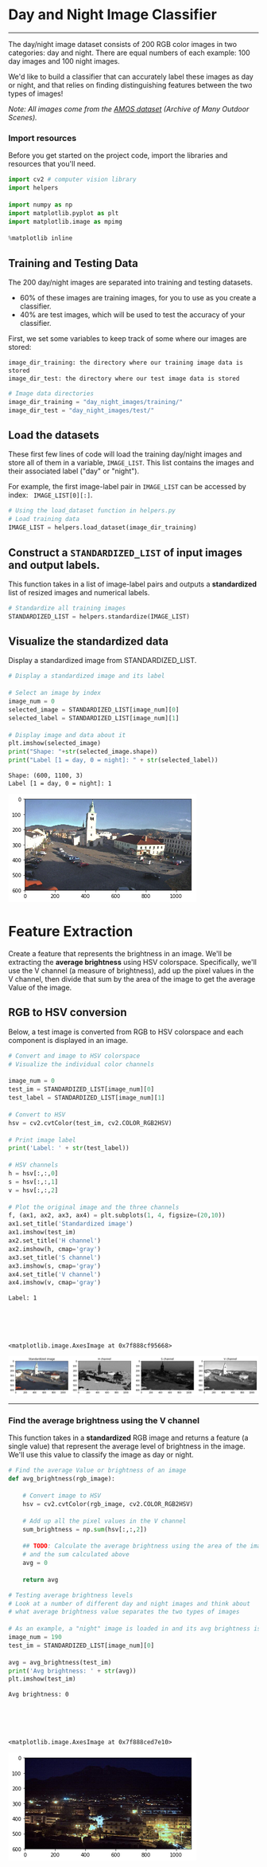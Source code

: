 
# Day and Night Image Classifier
---

The day/night image dataset consists of 200 RGB color images in two categories: day and night. There are equal numbers of each example: 100 day images and 100 night images.

We'd like to build a classifier that can accurately label these images as day or night, and that relies on finding distinguishing features between the two types of images!

*Note: All images come from the [AMOS dataset](http://cs.uky.edu/~jacobs/datasets/amos/) (Archive of Many Outdoor Scenes).*


### Import resources

Before you get started on the project code, import the libraries and resources that you'll need.


```python
import cv2 # computer vision library
import helpers

import numpy as np
import matplotlib.pyplot as plt
import matplotlib.image as mpimg

%matplotlib inline
```

## Training and Testing Data
The 200 day/night images are separated into training and testing datasets. 

* 60% of these images are training images, for you to use as you create a classifier.
* 40% are test images, which will be used to test the accuracy of your classifier.

First, we set some variables to keep track of some where our images are stored:

    image_dir_training: the directory where our training image data is stored
    image_dir_test: the directory where our test image data is stored


```python
# Image data directories
image_dir_training = "day_night_images/training/"
image_dir_test = "day_night_images/test/"
```

## Load the datasets

These first few lines of code will load the training day/night images and store all of them in a variable, `IMAGE_LIST`. This list contains the images and their associated label ("day" or "night"). 

For example, the first image-label pair in `IMAGE_LIST` can be accessed by index: 
``` IMAGE_LIST[0][:]```.



```python
# Using the load_dataset function in helpers.py
# Load training data
IMAGE_LIST = helpers.load_dataset(image_dir_training)

```

## Construct a `STANDARDIZED_LIST` of input images and output labels.

This function takes in a list of image-label pairs and outputs a **standardized** list of resized images and numerical labels.


```python
# Standardize all training images
STANDARDIZED_LIST = helpers.standardize(IMAGE_LIST)
```

## Visualize the standardized data

Display a standardized image from STANDARDIZED_LIST.


```python
# Display a standardized image and its label

# Select an image by index
image_num = 0
selected_image = STANDARDIZED_LIST[image_num][0]
selected_label = STANDARDIZED_LIST[image_num][1]

# Display image and data about it
plt.imshow(selected_image)
print("Shape: "+str(selected_image.shape))
print("Label [1 = day, 0 = night]: " + str(selected_label))

```

    Shape: (600, 1100, 3)
    Label [1 = day, 0 = night]: 1



![png](output_10_1.png)


# Feature Extraction

Create a feature that represents the brightness in an image. We'll be extracting the **average brightness** using HSV colorspace. Specifically, we'll use the V channel (a measure of brightness), add up the pixel values in the V channel, then divide that sum by the area of the image to get the average Value of the image.


## RGB to HSV conversion

Below, a test image is converted from RGB to HSV colorspace and each component is displayed in an image.


```python
# Convert and image to HSV colorspace
# Visualize the individual color channels

image_num = 0
test_im = STANDARDIZED_LIST[image_num][0]
test_label = STANDARDIZED_LIST[image_num][1]

# Convert to HSV
hsv = cv2.cvtColor(test_im, cv2.COLOR_RGB2HSV)

# Print image label
print('Label: ' + str(test_label))

# HSV channels
h = hsv[:,:,0]
s = hsv[:,:,1]
v = hsv[:,:,2]

# Plot the original image and the three channels
f, (ax1, ax2, ax3, ax4) = plt.subplots(1, 4, figsize=(20,10))
ax1.set_title('Standardized image')
ax1.imshow(test_im)
ax2.set_title('H channel')
ax2.imshow(h, cmap='gray')
ax3.set_title('S channel')
ax3.imshow(s, cmap='gray')
ax4.set_title('V channel')
ax4.imshow(v, cmap='gray')

```

    Label: 1





    <matplotlib.image.AxesImage at 0x7f888cf95668>




![png](output_13_2.png)


---
###  Find the average brightness using the V channel

This function takes in a **standardized** RGB image and returns a feature (a single value) that represent the average level of brightness in the image. We'll use this value to classify the image as day or night.


```python
# Find the average Value or brightness of an image
def avg_brightness(rgb_image):
    
    # Convert image to HSV
    hsv = cv2.cvtColor(rgb_image, cv2.COLOR_RGB2HSV)

    # Add up all the pixel values in the V channel
    sum_brightness = np.sum(hsv[:,:,2])
    
    ## TODO: Calculate the average brightness using the area of the image
    # and the sum calculated above
    avg = 0
    
    return avg
```


```python
# Testing average brightness levels
# Look at a number of different day and night images and think about 
# what average brightness value separates the two types of images

# As an example, a "night" image is loaded in and its avg brightness is displayed
image_num = 190
test_im = STANDARDIZED_LIST[image_num][0]

avg = avg_brightness(test_im)
print('Avg brightness: ' + str(avg))
plt.imshow(test_im)
```

    Avg brightness: 0





    <matplotlib.image.AxesImage at 0x7f888ced7e10>




![png](output_16_2.png)


